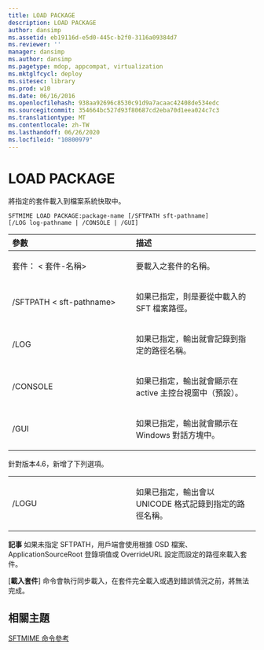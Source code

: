 ```yaml
---
title: LOAD PACKAGE
description: LOAD PACKAGE
author: dansimp
ms.assetid: eb19116d-e5d0-445c-b2f0-3116a09384d7
ms.reviewer: ''
manager: dansimp
ms.author: dansimp
ms.pagetype: mdop, appcompat, virtualization
ms.mktglfcycl: deploy
ms.sitesec: library
ms.prod: w10
ms.date: 06/16/2016
ms.openlocfilehash: 938aa92696c8530c91d9a7acaac42408de534edc
ms.sourcegitcommit: 354664bc527d93f80687cd2eba70d1eea024c7c3
ms.translationtype: MT
ms.contentlocale: zh-TW
ms.lasthandoff: 06/26/2020
ms.locfileid: "10800979"
---
```

# LOAD PACKAGE


將指定的套件載入到檔案系統快取中。

`SFTMIME LOAD PACKAGE:package-name [/SFTPATH sft-pathname]                 [/LOG log-pathname | /CONSOLE | /GUI]`

<table>
<colgroup>
<col width="50%" />
<col width="50%" />
</colgroup>
<thead>
<tr class="header">
<th align="left">參數</th>
<th align="left">描述</th>
</tr>
</thead>
<tbody>
<tr class="odd">
<td align="left"><p>套件： &lt; 套件-名稱&gt;</p></td>
<td align="left"><p>要載入之套件的名稱。</p></td>
</tr>
<tr class="even">
<td align="left"><p>/SFTPATH &lt; sft-pathname&gt;</p></td>
<td align="left"><p>如果已指定，則是要從中載入的 SFT 檔案路徑。</p></td>
</tr>
<tr class="odd">
<td align="left"><p>/LOG</p></td>
<td align="left"><p>如果已指定，輸出就會記錄到指定的路徑名稱。</p></td>
</tr>
<tr class="even">
<td align="left"><p>/CONSOLE</p></td>
<td align="left"><p>如果已指定，輸出就會顯示在 active 主控台視窗中（預設）。</p></td>
</tr>
<tr class="odd">
<td align="left"><p>/GUI</p></td>
<td align="left"><p>如果已指定，輸出就會顯示在 Windows 對話方塊中。</p></td>
</tr>
</tbody>
</table>

 

針對版本4.6，新增了下列選項。

<table>
<colgroup>
<col width="50%" />
<col width="50%" />
</colgroup>
<tbody>
<tr class="odd">
<td align="left"><p>/LOGU</p></td>
<td align="left"><p>如果已指定，輸出會以 UNICODE 格式記錄到指定的路徑名稱。</p></td>
</tr>
</tbody>
</table>

 

**記事** 如果未指定 SFTPATH，用戶端會使用根據 OSD 檔案、ApplicationSourceRoot 登錄項值或 OverrideURL 設定而設定的路徑來載入套件。

[**載入套件**] 命令會執行同步載入，在套件完全載入或遇到錯誤情況之前，將無法完成。

 

## 相關主題


[SFTMIME 命令參考](sftmime--command-reference.md)

 

 





